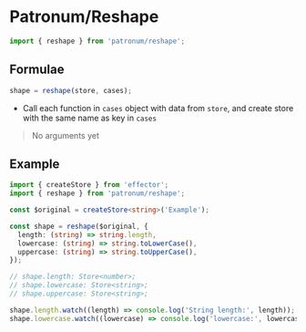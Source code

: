 # Patronum/Reshape

```ts
import { reshape } from 'patronum/reshape';
```

## Formulae

```ts
shape = reshape(store, cases);
```

- Call each function in `cases` object with data from `store`, and create store with the same name as key in `cases`

> No arguments yet

## Example

```ts
import { createStore } from 'effector';
import { reshape } from 'patronum/reshape';

const $original = createStore<string>('Example');

const shape = reshape($original, {
  length: (string) => string.length,
  lowercase: (string) => string.toLowerCase(),
  uppercase: (string) => string.toUpperCase(),
});

// shape.length: Store<number>;
// shape.lowercase: Store<string>;
// shape.uppercase: Store<string>;

shape.length.watch((length) => console.log('String length:', length));
shape.lowercase.watch((lowercase) => console.log('lowercase:', lowercase));
```

